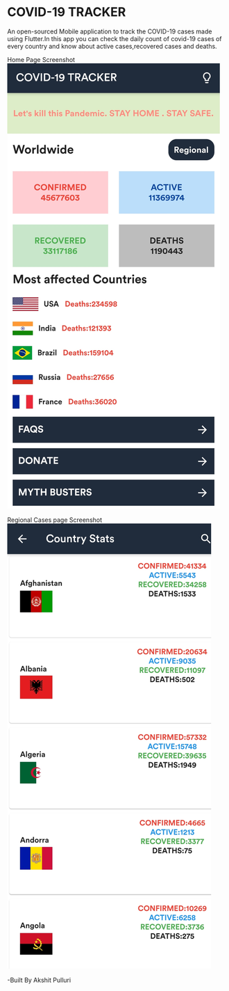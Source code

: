 # COVID-19 TRACKER
An open-sourced Mobile application to track the COVID-19 cases made using Flutter.In this app you can check the daily count of covid-19 cases of every country and know about active cases,recovered cases and deaths.

Home Page Screenshot
![alt text](/ss1.jpg)

Regional Cases page Screenshot
![alt text](/ss2.jpg) 
 
-Built By Akshit Pulluri
